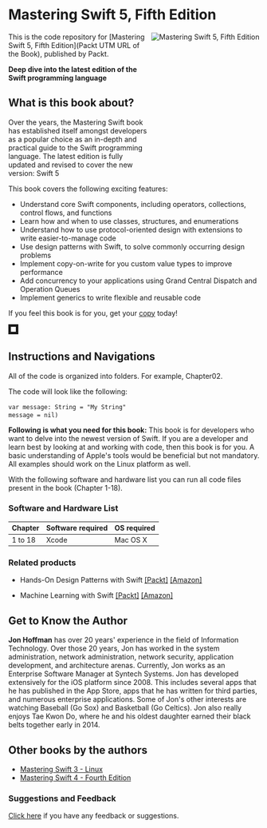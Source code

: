 # Mastering Swift 5, Fifth Edition

<a href="Packt UTM URL of the Book"><img src="Cover Image URL of the Book" alt="Mastering Swift 5, Fifth Edition" height="256px" align="right"></a>

This is the code repository for [Mastering Swift 5, Fifth Edition](Packt UTM URL of the Book), published by Packt.

**Deep dive into the latest edition of the Swift programming language**

## What is this book about?
Over the years, the Mastering Swift book has established itself amongst developers as a popular choice as an in-depth and practical guide to the Swift programming language. The latest edition is fully updated and revised to cover the new version: Swift 5

This book covers the following exciting features:
* Understand core Swift components, including operators, collections, control flows, and functions
* Learn how and when to use classes, structures, and enumerations
* Understand how to use protocol-oriented design with extensions to write easier-to-manage code
* Use design patterns with Swift, to solve commonly occurring design problems
* Implement copy-on-write for you custom value types to improve performance
* Add concurrency to your applications using Grand Central Dispatch and Operation Queues
* Implement generics to write flexible and reusable code

If you feel this book is for you, get your [copy](https://www.amazon.com/dp/1789139864) today!

<a href="https://www.packtpub.com/?utm_source=github&utm_medium=banner&utm_campaign=GitHubBanner"><img src="https://raw.githubusercontent.com/PacktPublishing/GitHub/master/GitHub.png" 
alt="https://www.packtpub.com/" border="5" /></a>


## Instructions and Navigations
All of the code is organized into folders. For example, Chapter02.

The code will look like the following:
```
var message: String = "My String"
message = nil)

```

**Following is what you need for this book:**
This book is for developers who want to delve into the newest version of Swift. If you are a developer and learn best by looking at and working with code, then this book is for you. A basic understanding of Apple's tools would be beneficial but not mandatory. All examples should work on the Linux platform as well.

With the following software and hardware list you can run all code files present in the book (Chapter 1-18).

### Software and Hardware List

| Chapter  | Software required                   | OS required             |
| -------- | ------------------------------------| ------------------------|
| 1 to  18 | Xcode                               | Mac OS X                |


### Related products
* Hands-On Design Patterns with Swift [[Packt]](https://prod.packtpub.com/in/application-development/hands-design-patterns-swift?utm_source=github&utm_medium=repository&utm_campaign=9781789135565) [[Amazon]](https://www.amazon.com/dp/1789135567)

* Machine Learning with Swift [[Packt]](https://prod.packtpub.com/in/big-data-and-business-intelligence/machine-learning-swift?utm_source=github&utm_medium=repository&utm_campaign=9781787121515) [[Amazon]](https://www.amazon.com/dp/1787121518)

## Get to Know the Author
**Jon Hoffman**
has over 20 years' experience in the field of Information Technology. Over those 20 years, Jon has worked in the system administration, network administration, network security, application development, and architecture arenas. Currently, Jon works as an Enterprise Software Manager at Syntech Systems. Jon has developed extensively for the iOS platform since 2008. This includes several apps that he has published in the App Store, apps that he has written for third parties, and numerous enterprise applications. Some of Jon's other interests are watching Baseball (Go Sox) and Basketball (Go Celtics). Jon also really enjoys Tae Kwon Do, where he and his oldest daughter earned their black belts together early in 2014.


## Other books by the authors
* [Mastering Swift 3 - Linux](https://prod.packtpub.com/in/application-development/mastering-swift-3-linux?utm_source=github&utm_medium=repository&utm_campaign=9781786461414)
* [Mastering Swift 4 - Fourth Edition](https://prod.packtpub.com/in/application-development/mastering-swift-4-fourth-edition?utm_source=github&utm_medium=repository&utm_campaign=9781788477802)

### Suggestions and Feedback
[Click here](https://docs.google.com/forms/d/e/1FAIpQLSdy7dATC6QmEL81FIUuymZ0Wy9vH1jHkvpY57OiMeKGqib_Ow/viewform) if you have any feedback or suggestions.
